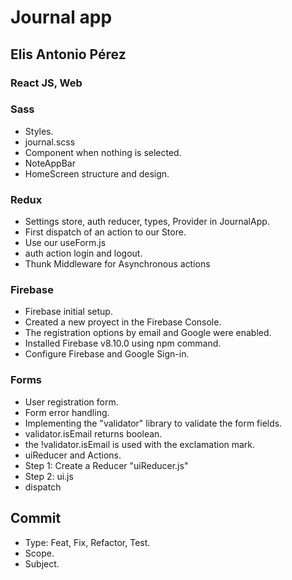 # Journal app

## Elis Antonio Pérez

### React JS, Web

### Sass
- Styles.
 - journal.scss
 - Component when nothing is selected.
 - NoteAppBar
 - HomeScreen structure and design.

### Redux
- Settings store, auth reducer, types, Provider in JournalApp.
- First dispatch of an action to our Store.
 - Use our useForm.js
 - auth action login and logout.
- Thunk Middleware for Asynchronous actions

### Firebase
- Firebase initial setup.
 - Created a new proyect in the Firebase Console.
 - The registration options by email and Google were enabled.
 - Installed Firebase v8.10.0 using npm command.
- Configure Firebase and Google Sign-in.

### Forms
- User registration form.
- Form error handling.
 - Implementing the "validator" library to validate the form fields.
  - validator.isEmail returns boolean.
   - the !validator.isEmail is used with the exclamation mark.
- uiReducer and Actions.
 - Step 1: Create a Reducer "uiReducer.js"
 - Step 2: ui.js
 - dispatch

 ## Commit
 - Type: Feat, Fix, Refactor, Test.
 - Scope.
 - Subject.